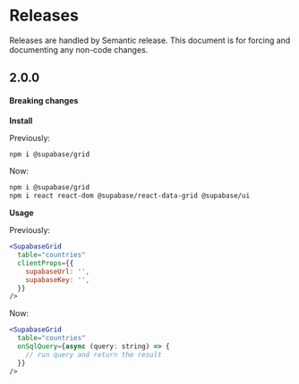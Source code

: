 # Releases

Releases are handled by Semantic release. This document is for forcing and documenting any non-code changes.

## 2.0.0

#### Breaking changes

**Install**

Previously:

```bash
npm i @supabase/grid
```

Now:

```bash
npm i @supabase/grid
npm i react react-dom @supabase/react-data-grid @supabase/ui
```

**Usage**

Previously:

```jsx
<SupabaseGrid
  table="countries"
  clientProps={{
    supabaseUrl: '',
    supabaseKey: '',
  }}
/>
```

Now:

```jsx
<SupabaseGrid
  table="countries"
  onSqlQuery={async (query: string) => {
    // run query and return the result
  }}
/>
```
